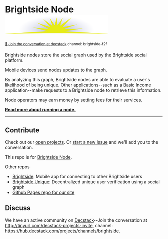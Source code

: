 # Brightside Node <img width="330px" src="images/brightside.svg"/>
<sup>[💬 Join the conversation at decstack](http://tinyurl.com/decstack-projects-invite) channel: brightside-f2f</sup>

Brightside nodes store the social graph used by the Brightside social platform.

Mobile devices send nodes updates to the graph.

By analyzing this graph, Brightside nodes are able to evaluate a user's likelihood of being unique. Other applications--such as a Basic Income application--make requests to a Brightside node to retrieve this information.

Node operators may earn money by setting fees for their services.

__[Read more about running a node.](node.md)__

---
## Contribute

Check out our [open projects](https://github.com/Brightside-Social/brightside-node/projects).  Or [start a new Issue](https://github.com/Brightside-Social/brightside-node/issues) and we'll add you to the conversation.

This repo is for [Brightside Node](https://github.com/Brightside-Social/brightside-node).

Other repos
* [Brightside](https://github.com/Brightside-Social/brightside): Mobile app for connecting to other Brightside users
* [Brightside Unique](https://github.com/Brightside-Social/brightside-unique): Decentralized unique user verification using a social graph
* [Github Pages repo for our site](https://github.com/Brightside-Social/Brightside-Social.github.io)

## Discuss

We have an active community on [Decstack](http://decstack.com/)--Join the conversation at http://tinyurl.com/decstack-projects-invite, channel: https://hub.decstack.com/projects/channels/brightside.

